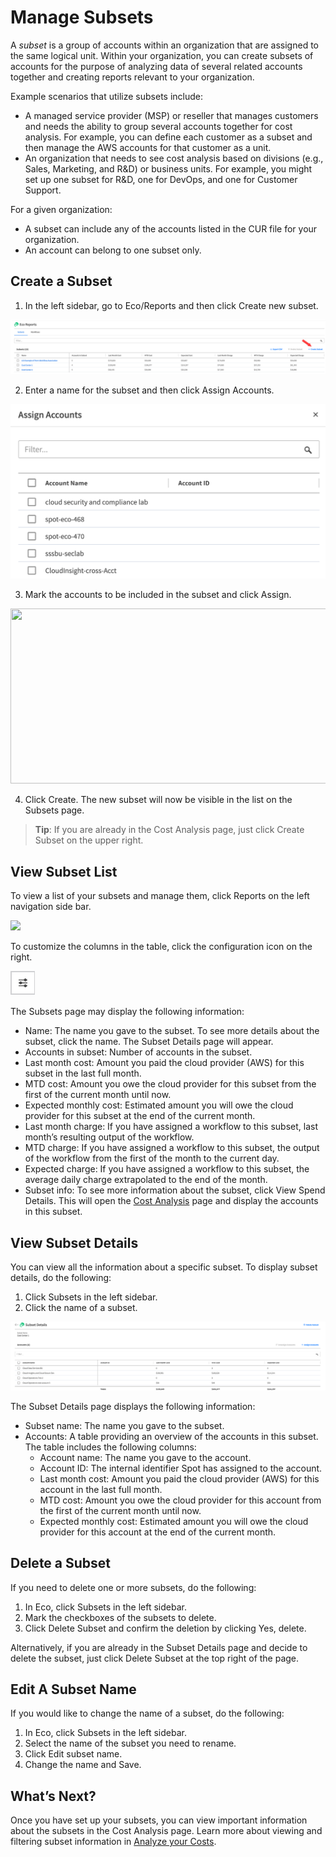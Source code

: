 # Manage Subsets

A _subset_ is a group of accounts within an organization that are assigned to the same logical unit. Within your organization, you can create subsets of accounts for the purpose of analyzing data of several related accounts together and creating reports relevant to your organization.

Example scenarios that utilize subsets include:

- A managed service provider (MSP) or reseller that manages customers and needs the ability to group several accounts together for cost analysis. For example, you can define each customer as a subset and then manage the AWS accounts for that customer as a unit.
- An organization that needs to see cost analysis based on divisions (e.g., Sales, Marketing, and R&D) or business units. For example, you might set up one subset for R&D, one for DevOps, and one for Customer Support.

For a given organization:

- A subset can include any of the accounts listed in the CUR file for your organization.
- An account can belong to one subset only.

## Create a Subset

1. In the left sidebar, go to Eco/Reports and then click Create new subset.

<img src="/eco/_media/tutorials-manage-subsets-01a.png" />

2. Enter a name for the subset and then click Assign Accounts.

<img src="/eco/_media/tutorials-manage-subsets-02b.png" />

3. Mark the accounts to be included in the subset and click Assign.

<img src="/eco/_media/tutorials-manage-subsets-03.png" width="516" height="280" />

4. Click Create. The new subset will now be visible in the list on the Subsets page.

> **Tip**: If you are already in the Cost Analysis page, just click Create Subset on the upper right.

## View Subset List

To view a list of your subsets and manage them, click Reports on the left navigation side bar.

<img src="/eco/_media/tutorials-manage-subsets-04.png" />

To customize the columns in the table, click the configuration icon on the right.

<img src="/eco/_media/tutorials-manage-subsets-04a.png" />

The Subsets page may display the following information:

- Name: The name you gave to the subset. To see more details about the subset, click the name. The Subset Details page will appear.
- Accounts in subset: Number of accounts in the subset.
- Last month cost: Amount you paid the cloud provider (AWS) for this subset in the last full month.
- MTD cost: Amount you owe the cloud provider for this subset from the first of the current month until now.
- Expected monthly cost: Estimated amount you will owe the cloud provider for this subset at the end of the current month.
- Last month charge: If you have assigned a workflow to this subset, last month’s resulting output of the workflow.
- MTD charge: If you have assigned a workflow to this subset, the output of the workflow from the first of the month to the current day.
- Expected charge: If you have assigned a workflow to this subset, the average daily charge extrapolated to the end of the month.
- Subset info: To see more information about the subset, click View Spend Details. This will open the [Cost Analysis](cloud-analyzer/tutorials/analyze-your-costs.md) page and display the accounts in this subset.

## View Subset Details

You can view all the information about a specific subset. To display subset details, do the following:

1. Click Subsets in the left sidebar.
2. Click the name of a subset.

<img src="/eco/_media/tutorials-manage-subsets-05a.png" />

The Subset Details page displays the following information:

- Subset name: The name you gave to the subset.
- Accounts: A table providing an overview of the accounts in this subset. The table includes the following columns:
  - Account name: The name you gave to the account.
  - Account ID: The internal identifier Spot has assigned to the account.
  - Last month cost: Amount you paid the cloud provider (AWS) for this account in the last full month.
  - MTD cost: Amount you owe the cloud provider for this account from the first of the current month until now.
  - Expected monthly cost: Estimated amount you will owe the cloud provider for this account at the end of the current month.

## Delete a Subset

If you need to delete one or more subsets, do the following:

1. In Eco, click Subsets in the left sidebar.
2. Mark the checkboxes of the subsets to delete.
3. Click Delete Subset and confirm the deletion by clicking Yes, delete.

Alternatively, if you are already in the Subset Details page and decide to delete the subset, just click Delete Subset at the top right of the page.

## Edit A Subset Name

If you would like to change the name of a subset, do the following:

1. In Eco, click Subsets in the left sidebar.
2. Select the name of the subset you need to rename.
3. Click Edit subset name.
4. Change the name and Save.

## What’s Next?

Once you have set up your subsets, you can view important information about the subsets in the Cost Analysis page. Learn more about viewing and filtering subset information in [Analyze your Costs](cloud-analyzer/tutorials/analyze-your-costs.md).
